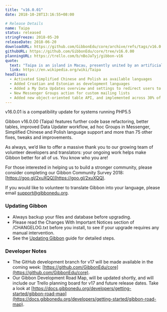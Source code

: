 ```yaml
---
title: "v16.0.01"
date: 2018-10-28T13:16:55+08:00

# Release Details
name: Taipa
status: released
stringFreeze: 2018-05-20
releaseDate: 2018-06-20
downloadURL: https://github.com/GibbonEdu/core/archive/refs/tags/v16.0.01.zip
githubURL: https://github.com/GibbonEdu/core/tree/v16.0.00
planningURL: https://trello.com/b/nBoJaTyj/gibbon-v16
quote:
  text: "Taipa is an island in Macau, presently united by an artificial landfill to the island of Coloane. Administratively, Taipa constitutes a freguesia (civil parish) named Freguesia de Nossa Senhora do Carmo. Taipa is 2.5 kilometres from Macau Peninsula."
  link: https://en.wikipedia.org/wiki/Taipa
headlines:
  - Activated Simplified Chinese and Polish as available languages
  - Added Croatian and Estonian as development languages
  - Added a My Data Updates overview and settings to redirect users to Data Updater on login
  - New Messenger Groups action for custom mailing lists
  - Added new object-oriented table API, and implemented across 30% of the system
---
```


v16.0.01 is a compatibility update for systems running PHP5.5

Gibbon v16.0.00 (Taipa) features further code base refactoring, better tables, improved Data Updater workflow, ad hoc Groups in Messenger, Simplified Chinese and Polish language support and more than 75 other fixes, tweaks and improvements.

As always, we’d like to offer a massive thank you to our growing team of volunteer developers and translators: your ongoing work helps make Gibbon better for all of us. You know who you are!

For those interested in helping us to build a stronger community, please consider completing our Gibbon Community Survey 2018: [https://goo.gl/2xuXQQ](https://goo.gl/2xuXQQ).

If you would like to volunteer to translate Gibbon into your language, please email support@gibbonedu.org.

### Updating Gibbon

- Always backup your files and database before upgrading.
- Please read the Changes With Important Notices section of /CHANGELOG.txt before you install, to see if your upgrade requires any manual intervention.
- See the [Updating Gibbon](https://docs.gibbonedu.org/administrators/getting-started/updating-gibbon/) guide for detailed steps.

### Developer Notes

- The GitHub development branch for v17 will be made available in the coming week: [https://github.com/GibbonEdu/core](https://github.com/GibbonEdu/core).
- Our Gibbon Development Road Map, will be updated shortly, and will include our Trello planning board for v17 and future release dates. Take a look at [https://docs.gibbonedu.org/developers/getting-started/gibbon-road-map](https://docs.gibbonedu.org/developers/getting-started/gibbon-road-map).
